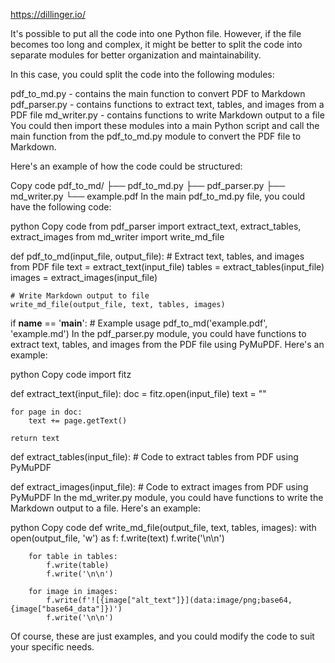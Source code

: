 https://dillinger.io/

It's possible to put all the code into one Python file. However, if the file becomes too long and complex, it might be better to split the code into separate modules for better organization and maintainability.

In this case, you could split the code into the following modules:

pdf_to_md.py - contains the main function to convert PDF to Markdown
pdf_parser.py - contains functions to extract text, tables, and images from a PDF file
md_writer.py - contains functions to write Markdown output to a file
You could then import these modules into a main Python script and call the main function from the pdf_to_md.py module to convert the PDF file to Markdown.

Here's an example of how the code could be structured:

Copy code
pdf_to_md/
├── pdf_to_md.py
├── pdf_parser.py
├── md_writer.py
└── example.pdf
In the main pdf_to_md.py file, you could have the following code:

python
Copy code
from pdf_parser import extract_text, extract_tables, extract_images
from md_writer import write_md_file

def pdf_to_md(input_file, output_file):
    # Extract text, tables, and images from PDF file
    text = extract_text(input_file)
    tables = extract_tables(input_file)
    images = extract_images(input_file)

    # Write Markdown output to file
    write_md_file(output_file, text, tables, images)

if __name__ == '__main__':
    # Example usage
    pdf_to_md('example.pdf', 'example.md')
In the pdf_parser.py module, you could have functions to extract text, tables, and images from the PDF file using PyMuPDF. Here's an example:

python
Copy code
import fitz

def extract_text(input_file):
    doc = fitz.open(input_file)
    text = ""

    for page in doc:
        text += page.getText()

    return text

def extract_tables(input_file):
    # Code to extract tables from PDF using PyMuPDF

def extract_images(input_file):
    # Code to extract images from PDF using PyMuPDF
In the md_writer.py module, you could have functions to write the Markdown output to a file. Here's an example:

python
Copy code
def write_md_file(output_file, text, tables, images):
    with open(output_file, 'w') as f:
        f.write(text)
        f.write('\n\n')

        for table in tables:
            f.write(table)
            f.write('\n\n')

        for image in images:
            f.write(f'![{image["alt_text"]}](data:image/png;base64,{image["base64_data"]})')
            f.write('\n\n')
Of course, these are just examples, and you could modify the code to suit your specific needs.

